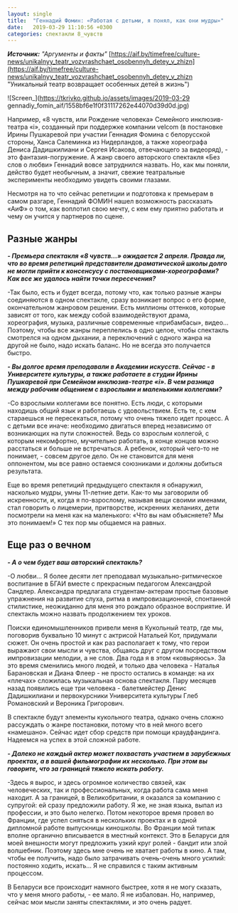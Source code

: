 ```yaml
---
layout: single
title:  "Геннадий Фомин: «Работая с детьми, я понял, как они мудры»"
date:   2019-03-29 11:10:56 +0300
categories: спектакли 8_чувств
---
```


***Источник:** "Аргументы и факты"* [https://aif.by/timefree/culture-news/unikalnyy_teatr_vozvrashchaet_osobennyh_detey_v_zhizn](https://aif.by/timefree/culture-news/unikalnyy_teatr_vozvrashchaet_osobennyh_detey_v_zhizn "Уникальный театр возвращает особенных детей в жизнь")

![Screen_](https://tkrivko.github.io/assets/images/2019-03-29 gennadiy_fomin_aif/1558bf6e1f0f31117262e44070d39d0d.jpg)

Например, «8 чувств, или Рождение человека» Семейного инклюзив-театра «i», созданный при поддержке компании velcom (в постановке Ирины Пушкаревой при участии Геннадия Фомина с белорусской стороны, Ханса Салеминка из Нидерландов, а также хореографа Дениса Дадишкилиани и Сергея Исакова, отвечающего за видеоряд), - это фантазия-погружение. А жанр своего авторского спектакля «Без слов о любви» Геннадий вовсе затруднился назвать. Но, как мы поняли, действо будет необычным, а значит, свежие театральные эксперименты необходимо увидеть своими глазами.

Несмотря на то что сейчас репетиции и подготовка к премьерам в самом разгаре, Геннадий ФОМИН нашел возможность рассказать «АиФ» о том, как воплотил свою мечту, с кем ему приятно работать и чему он учится у партнеров по сцене.

## Разные жанры ##

***- Премьера спектакля «8 чувств…» ожидается 2 апреля. Правда ли, что во время репетиций представители драматической школы долго не могли прийти к консенсусу с постановщиками-хореографами? Как все же удалось найти точки пересечения?***

-Так было, есть и будет всегда, потому что, как только разные жанры соединяются в одном спектакле, сразу возникает вопрос о его форме, окончательном жанровом решении. Есть миллионы оттенков, которые зависят от того, как между собой взаимодействуют драма, хореография, музыка, различные современные «прибамбасы», видео… Поэтому, чтобы все жанры переплелись в одно целое, чтобы спектакль смотрелся на одном дыхании, а переключений с одного жанра на другой не было, надо искать баланс. Но не всегда это получается быстро.

***- Вы долгое время преподавали в Академии искусств. Сейчас - в Университете культуры, а также работаете в студии Ирины Пушкаревой при Семейном инклюзив-театре «i». В чем разница между рабочим общением с взрослыми и маленькими коллегами?***

-Со взрослыми коллегами все понятно. Есть люди, с которыми находишь общий язык и работаешь с удовольствием. Есть те, с кем стараешься не пересекаться, потому что очень тяжело идет процесс. А с детьми все иначе: необходимо двигаться вперед независимо от возникающих на пути сложностей. Ведь со взрослым коллегой, с которым некомфортно, мучительно работать, в конце концов можно расстаться и больше не встречаться. А ребенок, который чего-то не понимает, - совсем другое дело. Он не становится для меня оппонентом, мы все равно остаемся союзниками и должны добиться результата.

Еще во время репетиций предыдущего спектакля я обнаружил, насколько мудры, умны 11-летние дети. Как-то мы заговорили об искренности, и, когда я по-взрослому, называя вещи своими именами, стал говорить о лицемерии, притворстве, искренних желаниях, дети посмотрели на меня как на маленького: «Что вы нам объясняете? Мы это понимаем!» С тех пор мы общаемся на равных.

## Еще раз о вечном ##

***- А о чем будет ваш авторский спектакль?***

-О любви... Я более десяти лет преподавал музыкально-ритмическое воспитание в БГАИ вместе с прекрасным педагогом Александрой Сандлер. Александра предлагала студентам-актерам простые базовые упражнения на развитие слуха, ритма в импровизационной, спонтанной стилистике, неожиданно для меня это рождало образное восприятие. И спектакль можно назвать продолжением тех уроков.

Поиски единомышленников привели меня в Кукольный театр, где мы, поговорив буквально 10 минут с актрисой Натальей Кот, придумали сюжет. Он очень простой и как раз располагает к тому, что герои выражают свои мысли и чувства, общаясь друг с другом посредством импровизации мелодии, а не слов. Два года я в этом «ковыряюсь». За это время сменились много людей, и только два человека - Наталья Барановская и Диана Флеер - не просто остались в команде:  на их «плечах» сложилась музыкальная основа спектакля. Пару месяцев назад появились еще три человека - балетмейстер Денис Дадишкилиани и первокурсники Университета культуры Глеб Романовский и Вероника Григорович.

В спектакле будут элементы кукольного театра, однако очень сложно рассуждать о жанре постановки, потому что в ней много всего «намешано». Сейчас идет сбор средств при помощи краудфандинга. Надеемся на успех в этой сложной работе.

***- Далеко не каждый актер может похвастать участием в зарубежных проектах, а в вашей фильмографии их несколько. При этом вы говорите, что за границей тяжело искать работу.***

-Здесь я вырос, и здесь огромное количество связей, как человеческих, так и профессиональных, когда работа сама меня находит. А за границей, в Великобритании, я оказался за компанию с супругой: ей сразу предложили работу. Я же, не зная языка, выпал из профессии, и это было нелегко. Потом некоторое время провел во Франции, где успел сняться в нескольких проектах и в одной дипломной работе выпускницы киношколы. Во Франции мой типаж вполне органично вписывается в местный контекст. Это в Беларуси для моей внешности могут предложить узкий круг ролей - бандит или злой волшебник. Поэтому здесь мне очень не хватает работы в кино. А там, чтобы ее получить, надо было затрачивать очень-очень много усилий: постоянно ходить, искать… Я не справился с таким активным процессом.

В Беларуси все происходит намного быстрее, хотя я не могу сказать, что у меня много работы, - ее мало. Я не избалован. Но, например, сейчас мои мысли заняты спектаклями, и это очень радует.


[jekyll-docs]: https://jekyllrb.com/docs/home
[jekyll-gh]:   https://github.com/jekyll/jekyll
[jekyll-talk]: https://talk.jekyllrb.com/
